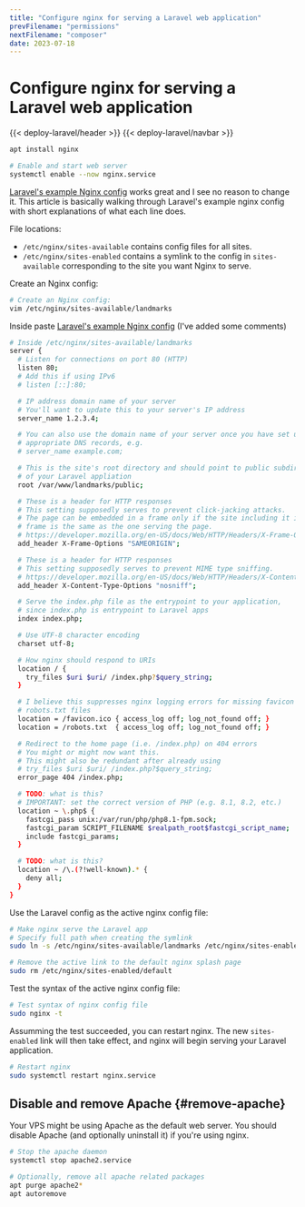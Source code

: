 ```yaml
---
title: "Configure nginx for serving a Laravel web application"
prevFilename: "permissions"
nextFilename: "composer"
date: 2023-07-18
---
```



# Configure nginx for serving a Laravel web application

{{< deploy-laravel/header >}}
{{< deploy-laravel/navbar >}}

```bash
apt install nginx

# Enable and start web server
systemctl enable --now nginx.service
```

[Laravel's example Nginx config](https://laravel.com/docs/10.x/deployment#nginx) works great and I see no reason to change it.
This article is basically walking through Laravel's example nginx config with short explanations of what each line does.

File locations:

- `/etc/nginx/sites-available` contains config files for all sites.
- `/etc/nginx/sites-enabled` contains a symlink to the config in `sites-available` corresponding to the site you want Nginx to serve.

Create an Nginx config:

```bash
# Create an Nginx config:
vim /etc/nginx/sites-available/landmarks
```

Inside paste [Laravel's example Nginx config](https://laravel.com/docs/10.x/deployment#nginx) (I've added some comments)

```bash
# Inside /etc/nginx/sites-available/landmarks
server {
  # Listen for connections on port 80 (HTTP)
  listen 80;
  # Add this if using IPv6
  # listen [::]:80;

  # IP address domain name of your server
  # You'll want to update this to your server's IP address
  server_name 1.2.3.4;

  # You can also use the domain name of your server once you have set up the
  # appropriate DNS records, e.g.
  # server_name example.com;

  # This is the site's root directory and should point to public subdirectory
  # of your Laravel appliation
  root /var/www/landmarks/public;

  # These is a header for HTTP responses
  # This setting supposedly serves to prevent click-jacking attacks.
  # The page can be embedded in a frame only if the site including it in a
  # frame is the same as the one serving the page.
  # https://developer.mozilla.org/en-US/docs/Web/HTTP/Headers/X-Frame-Options
  add_header X-Frame-Options "SAMEORIGIN";

  # These is a header for HTTP responses
  # This setting supposedly serves to prevent MIME type sniffing.
  # https://developer.mozilla.org/en-US/docs/Web/HTTP/Headers/X-Content-Type-Options
  add_header X-Content-Type-Options "nosniff";

  # Serve the index.php file as the entrypoint to your application,
  # since index.php is entrypoint to Laravel apps
  index index.php;

  # Use UTF-8 character encoding
  charset utf-8;

  # How nginx should respond to URIs
  location / {
    try_files $uri $uri/ /index.php?$query_string;
  }

  # I believe this suppresses nginx logging errors for missing favicon and
  # robots.txt files
  location = /favicon.ico { access_log off; log_not_found off; }
  location = /robots.txt  { access_log off; log_not_found off; }

  # Redirect to the home page (i.e. /index.php) on 404 errors
  # You might or might now want this.
  # This might also be redundant after already using
  # try_files $uri $uri/ /index.php?$query_string;
  error_page 404 /index.php;

  # TODO: what is this?
  # IMPORTANT: set the correct version of PHP (e.g. 8.1, 8.2, etc.)
  location ~ \.php$ {
    fastcgi_pass unix:/var/run/php/php8.1-fpm.sock;
    fastcgi_param SCRIPT_FILENAME $realpath_root$fastcgi_script_name;
    include fastcgi_params;
  }

  # TODO: what is this?
  location ~ /\.(?!well-known).* {
    deny all;
  }
}
```

Use the Laravel config as the active nginx config file:

```bash
# Make nginx serve the Laravel app
# Specify full path when creating the symlink
sudo ln -s /etc/nginx/sites-available/landmarks /etc/nginx/sites-enabled/landmarks

# Remove the active link to the default nginx splash page
sudo rm /etc/nginx/sites-enabled/default
```

Test the syntax of the active nginx config file:

```bash
# Test syntax of nginx config file
sudo nginx -t
```

Assumming the test succeeded, you can restart nginx.
The new `sites-enabled` link will then take effect, and nginx will begin serving your Laravel application.

```bash
# Restart nginx
sudo systemctl restart nginx.service
```

## Disable and remove Apache {#remove-apache}

Your VPS might be using Apache as the default web server.
You should disable Apache (and optionally uninstall it) if you're using nginx.

```bash
# Stop the apache daemon
systemctl stop apache2.service

# Optionally, remove all apache related packages
apt purge apache2*
apt autoremove
```
